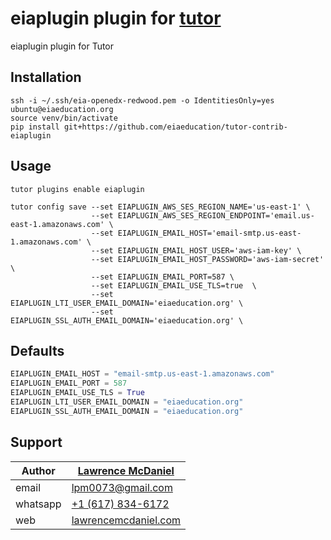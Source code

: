 # eiaplugin plugin for [tutor](https://docs.tutor.edly.io)

eiaplugin plugin for Tutor

## Installation

```console
ssh -i ~/.ssh/eia-openedx-redwood.pem -o IdentitiesOnly=yes ubuntu@eiaeducation.org
source venv/bin/activate
pip install git+https://github.com/eiaeducation/tutor-contrib-eiaplugin
```

## Usage

```console
tutor plugins enable eiaplugin

tutor config save --set EIAPLUGIN_AWS_SES_REGION_NAME='us-east-1' \
                  --set EIAPLUGIN_AWS_SES_REGION_ENDPOINT='email.us-east-1.amazonaws.com' \
                  --set EIAPLUGIN_EMAIL_HOST='email-smtp.us-east-1.amazonaws.com' \
                  --set EIAPLUGIN_EMAIL_HOST_USER='aws-iam-key' \
                  --set EIAPLUGIN_EMAIL_HOST_PASSWORD='aws-iam-secret' \
                  --set EIAPLUGIN_EMAIL_PORT=587 \
                  --set EIAPLUGIN_EMAIL_USE_TLS=true  \
                  --set EIAPLUGIN_LTI_USER_EMAIL_DOMAIN='eiaeducation.org' \
                  --set EIAPLUGIN_SSL_AUTH_EMAIL_DOMAIN='eiaeducation.org' \
```

## Defaults

```python
EIAPLUGIN_EMAIL_HOST = "email-smtp.us-east-1.amazonaws.com"
EIAPLUGIN_EMAIL_PORT = 587
EIAPLUGIN_EMAIL_USE_TLS = True
EIAPLUGIN_LTI_USER_EMAIL_DOMAIN = "eiaeducation.org"
EIAPLUGIN_SSL_AUTH_EMAIL_DOMAIN = "eiaeducation.org"
```

## Support

| Author       | [Lawrence McDaniel](https://www.linkedin.com/in/lawrencemcdaniel/) |
|--------------|--------------------------------------------------------|
| email        | [lpm0073@gmail.com](mailto:lpm0073@gmail.com)          |
| whatsapp     | [+1 (617) 834-6172](tel:+16178346172)                  |
| web          | [lawrencemcdaniel.com](https://lawrencemcdaniel.com/)  |
